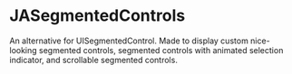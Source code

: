 JASegmentedControls
===================

An alternative for UISegmentedControl. Made to display custom nice-looking segmented controls, segmented controls with animated selection indicator, and scrollable segmented controls. 
